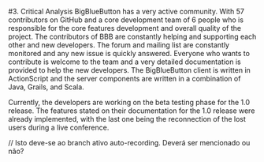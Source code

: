 #3. Critical Analysis
BigBlueButton has a very active community. With 57 contributors on GitHub and a core development team of 6 people who is responsible for the core features development and overall quality of the project. The contributors of BBB are constantly helping and supporting each other and new developers. The forum and mailing list are constantly monitored and any new issue is quickly answered. Everyone who wants to contribute is welcome to the team and a very detailed documentation is provided to help the new developers. The BigBlueButton client is written in ActionScript and the server components are written in a combination of Java, Grails, and Scala.

Currently, the developers are working on the beta testing phase for the 1.0 release. The features stated on their documentation for the 1.0 release were already implemented, with the last one being the reconnection of the lost users during a live conference. 

// Isto deve-se ao branch ativo auto-recording. Deverá ser mencionado ou não?
